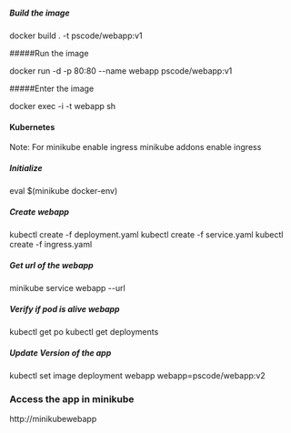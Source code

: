 ##### Build the image
 
 docker build . -t pscode/webapp:v1


#####Run the image

docker run -d -p 80:80 --name webapp pscode/webapp:v1

#####Enter the image

docker exec -i -t webapp sh


#### Kubernetes
Note: For minikube enable ingress
 minikube addons enable ingress


##### Initialize 
eval $(minikube docker-env)


##### Create webapp
kubectl create -f deployment.yaml
kubectl create -f service.yaml
kubectl create -f ingress.yaml


##### Get url of the webapp
minikube service webapp --url


##### Verify if pod is alive webapp
kubectl get po
kubectl get deployments

##### Update Version of the app
kubectl set image deployment webapp webapp=pscode/webapp:v2

### Access the app in minikube
http://minikubewebapp